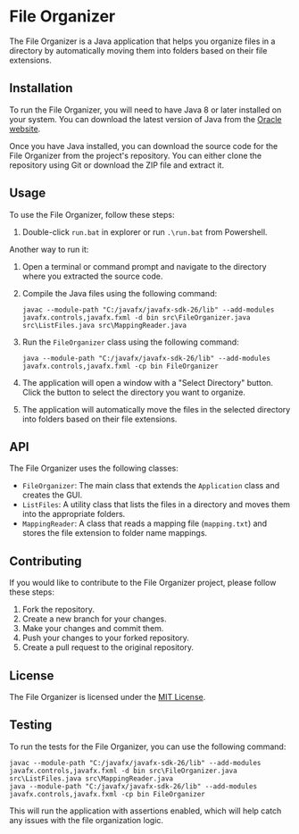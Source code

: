 # File Organizer

The File Organizer is a Java application that helps you organize files in a directory by automatically moving them into folders based on their file extensions.

## Installation

To run the File Organizer, you will need to have Java 8 or later installed on your system. You can download the latest version of Java from the [Oracle website](https://www.oracle.com/java/technologies/javase-downloads.html).

Once you have Java installed, you can download the source code for the File Organizer from the project's repository. You can either clone the repository using Git or download the ZIP file and extract it.

## Usage

To use the File Organizer, follow these steps:

1. Double-click ```run.bat``` in explorer or run ```.\run.bat``` from Powershell.

Another way to run it:

1. Open a terminal or command prompt and navigate to the directory where you extracted the source code.
2. Compile the Java files using the following command:

   ```
   javac --module-path "C:/javafx/javafx-sdk-26/lib" --add-modules javafx.controls,javafx.fxml -d bin src\FileOrganizer.java src\ListFiles.java src\MappingReader.java
   ```

3. Run the `FileOrganizer` class using the following command:

   ```
   java --module-path "C:/javafx/javafx-sdk-26/lib" --add-modules javafx.controls,javafx.fxml -cp bin FileOrganizer
   ```

4. The application will open a window with a "Select Directory" button. Click the button to select the directory you want to organize.
5. The application will automatically move the files in the selected directory into folders based on their file extensions.

## API

The File Organizer uses the following classes:

- `FileOrganizer`: The main class that extends the `Application` class and creates the GUI.
- `ListFiles`: A utility class that lists the files in a directory and moves them into the appropriate folders.
- `MappingReader`: A class that reads a mapping file (`mapping.txt`) and stores the file extension to folder name mappings.

## Contributing

If you would like to contribute to the File Organizer project, please follow these steps:

1. Fork the repository.
2. Create a new branch for your changes.
3. Make your changes and commit them.
4. Push your changes to your forked repository.
5. Create a pull request to the original repository.

## License

The File Organizer is licensed under the [MIT License](LICENSE).

## Testing

To run the tests for the File Organizer, you can use the following command:

```
javac --module-path "C:/javafx/javafx-sdk-26/lib" --add-modules javafx.controls,javafx.fxml -d bin src\FileOrganizer.java src\ListFiles.java src\MappingReader.java
java --module-path "C:/javafx/javafx-sdk-26/lib" --add-modules javafx.controls,javafx.fxml -cp bin FileOrganizer
```

This will run the application with assertions enabled, which will help catch any issues with the file organization logic.
